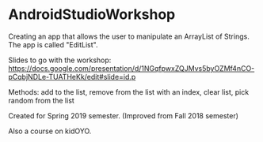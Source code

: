 # AndroidStudioWorkshop

Creating an app that allows the user to manipulate an ArrayList of Strings. The app is called "EditList".

Slides to go with the workshop: https://docs.google.com/presentation/d/1NGqfpwxZQJMvs5byOZMf4nCO-pCqbjNDLe-TUATHeKk/edit#slide=id.p

Methods: add to the list, remove from the list with an index, clear list, pick random from the list

Created for Spring 2019 semester. (Improved from Fall 2018 semester)

Also a course on kidOYO.

